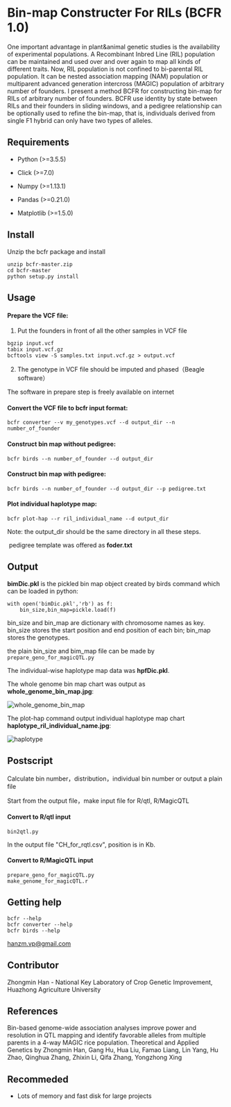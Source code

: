 # Bin-map Constructer For RILs (BCFR 1.0)

One important advantage in plant&animal genetic studies is the availability of experimental populations.  A Recombinant Inbred Line (RIL) population can be maintained and used over and over again to map all kinds of different traits. Now,  RIL population is not confined to bi-parental RIL population. It can be nested association mapping (NAM) population or multiparent advanced generation intercross (MAGIC) population of arbitrary number of founders. I present  a method BCFR for constructing bin-map for RILs of arbitrary number of founders.  BCFR use identity by state between RILs and their founders in  sliding windows,  and a pedigree relationship can be optionally used to refine the bin-map, that is, individuals derived from single F1 hybrid can only have two types of alleles. 

## Requirements

* Python (>=3.5.5)

* Click (>=7.0)

* Numpy (>=1.13.1)

* Pandas (>=0.21.0)

* Matplotlib (>=1.5.0)


## Install

Unzip the bcfr package and install

```
unzip bcfr-master.zip
cd bcfr-master
python setup.py install
```

## Usage

#### Prepare the VCF file:
1) Put the founders in front of all the other samples in VCF file 
```
bgzip input.vcf
tabix input.vcf.gz
bcftools view -S samples.txt input.vcf.gz > output.vcf
```
2) The genotype in VCF file should be imputed and phased（Beagle software）

The software in prepare step is freely available on internet 
#### Convert the VCF file to bcfr input format:

```
bcfr converter --v my_genotypes.vcf --d output_dir --n number_of_founder 
```

#### Construct bin map without pedigree:

```
bcfr birds --n number_of_founder --d output_dir
```

#### Construct bin map with pedigree:

```
bcfr birds --n number_of_founder --d output_dir --p pedigree.txt
```

#### Plot individual haplotype map:

```
bcfr plot-hap --r ril_individual_name --d output_dir
```

Note: the output_dir should be the same directory in all these steps.

​          pedigree template was offered as  **foder.txt**

## Output

**bimDic.pkl** is the pickled bin map object created by birds command which can be loaded in python:

```
with open('bimDic.pkl','rb') as f:
	bin_size,bin_map=pickle.load(f)
```

bin_size and bin_map are dictionary with chromosome names as key.  bin_size stores the start position and end position of each bin; bin_map stores the genotypes.

the plain bin_size and bim_map file can be made by ```prepare_geno_for_magicQTL.py```

The individual-wise haplotype map data was **hpfDic.pkl**.

The whole genome bin map chart was output as **whole_genome_bin_map.jpg**:

![whole_genome_bin_map](https://raw.githubusercontent.com/yxrose/bcfr/master/screenshots/whole_genome_bin_map.png)

The plot-hap command  output individual haplotype map chart **haplotype_ril_individual_name.jpg**:

![haplotype](https://raw.githubusercontent.com/yxrose/bcfr/master/screenshots/haplotype.png)

## Postscript
Calculate bin number，distribution，individual bin number or output a plain file

Start from the output file，make input file for R/qtl, R/MagicQTL
#### Convert to R/qtl input
```
bin2qtl.py
```
In the output file "CH_for_rqtl.csv", position is in Kb.
#### Convert to R/MagicQTL input
```
prepare_geno_for_magicQTL.py
make_genome_for_magicQTL.r
```
## Getting help
```
bcfr --help
bcfr converter --help
bcfr birds --help
```
hanzm.vp@gmail.com
## Contributor

Zhongmin Han - National Key Laboratory of Crop Genetic Improvement, Huazhong Agriculture University

## References

Bin-based genome-wide association analyses improve power and resolution in QTL mapping and identify favorable alleles from multiple parents in a 4-way MAGIC rice population. Theoretical and Applied Genetics by Zhongmin Han, Gang Hu, Hua Liu, Famao Liang, Lin Yang, Hu Zhao, Qinghua Zhang, Zhixin Li, Qifa Zhang, Yongzhong Xing

## Recommeded

* Lots of memory and fast disk for large projects




